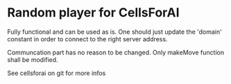 # Random player for CellsForAI

Fully functional and can be used as is. One should just update the 'domain' constant in order to connect to the right server address.


Communcation part has no reason to be changed. Only makeMove function shall be modified.


See cellsforai on git for more infos
